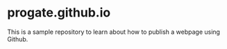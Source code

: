 # progate.github.io
This is a sample repository to learn about how to publish a webpage using Github.
